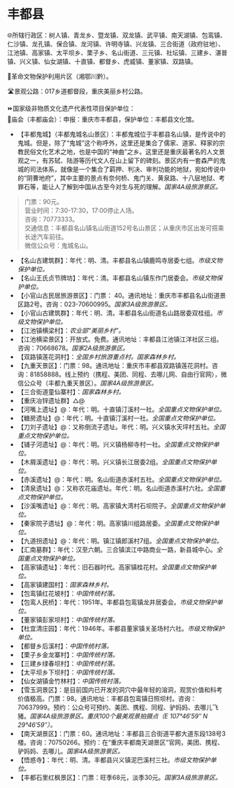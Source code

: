 # 丰都县  
🌐所辖行政区：树人镇、青龙乡、暨龙镇、双龙镇、武平镇、南天湖镇、包鸾镇、仁沙镇、龙孔镇、保合镇、龙河镇、许明寺镇、兴龙镇、三合街道（政府驻地）、江池镇、高家镇、太平坝乡、栗子乡、名山街道、三元镇、社坛镇、三建乡、湛普镇、兴义镇、仙女湖镇、十直镇、都督乡、虎威镇、董家镇、双路镇。  
  
🚩革命文物保护利用片区（湘鄂川黔）。  
  
🛣️景观公路：017乡道都督段，重庆美丽乡村公路。  
  
⏩国家级非物质文化遗产代表性项目保护单位：  
🔸庙会（丰都庙会）：申报：重庆市丰都县，保护单位：丰都县文化馆。  
  
* 【丰都鬼城】（丰都鬼城名山景区）：丰都鬼城位于丰都县名山镇，是传说中的鬼城。但是，除了“鬼城”这个称呼外，这里还是集合了儒家、道家、释家的宗教民俗文化艺术之地，也是中国的“神曲”之乡。这里还是重庆最著名的人文景观之一，有苏轼、陆游等历代文人在山上留下的碑刻。景区内有一套森严的鬼城的司法体系，就像是一个集合了羁押、判决、审判功能的地狱，宛如传说中的“阴曹地府”，其中主要的景点有奈何桥、鬼门关、黄泉路、十八层地狱、考罪石等，能让人了解到中国从古至今对生与死的理解。*国家4A级旅游景区。*  
> 门票：90元。  
> 营业时间：7:30-17:30，17:00停止人场。  
> 咨询：70773333。  
> 交通信息：丰都县名山镇名山街道152号名山景区；从重庆市区出发可搭乘长途汽车前往。  
> 微信公众号：鬼城名山。 
* 【名山古建筑群】：年代：明、清。丰都县名山镇鹿鸣寺居委七组。*市级文物保护单位。*  
* 【名山王氏贞节牌坊】：年代：清。丰都县名山镇东作门居委会。*市级文物保护单位。*  
* 【小官山古民居旅游景区】：门票： 40。通讯地址：重庆市丰都县名山街道景区路2号。咨询：023-70600995。*国家3A级旅游景区。*  
* 【小官山古建筑群】：年代：明、清。丰都县名山街道名山路居委双桂组。*市级文物保护单位。*  
* 【江池镇横梁村】：*农业部“美丽乡村”。*
* 【江池横梁景区】：开放式。免费。通讯地址：丰都县江池镇江洋社区三组。咨询：70668678。*国家2A级旅游景区。*  
* 【双路镇莲花洞村】：*全国乡村旅游重点村。国家森林乡村。*
* 【九重天景区】：门票：98。通讯地址：重庆市丰都县双路镇莲花洞村。咨询：81858888。线上预约（携程、美团、同程、去哪儿网、自由行官网），微信公众号（丰都九重天景区）。*国家4A级旅游景区。*  
* 【三合街道童仙寨村】：*国家森林乡村。*
* 【重庆冶锌遗址群】△@
* 【河嘴上遗址】@：年代：明。十直镇汀溪村一社。*全国重点文物保护单位。*
* 【糖房遗址】@：年代：明。十直镇汀溪村一社。*全国重点文物保护单位。*
* 【刀刘子遗址】@：又称倒流子遗址。年代：明。兴义镇水天坪村五社。*全国重点文物保护单位。*
* 【铺子河遗址】@：年代：明。兴义镇杨柳寺村一社。*全国重点文物保护单位。*
* 【木屑溪遗址】@：年代：明。兴义镇长江居委2组。*全国重点文物保护单位。*
* 【赤溪遗址】@：年代：明。名山街道赤溪村五社。*全国重点文物保护单位。*
* 【清泉遗址】@：又称农花庙遗址。年代：明。名山街道赤溪村六社。*全国重点文物保护单位。*
* 【沙溪嘴遗址】@：年代：明。高家镇大湾村石坝院子。*全国重点文物保护单位。*
* 【秦家院子遗址】@：年代：明。高家镇川组路居委。*全国重点文物保护单位。*
* 【九道拐遗址】@：年代：明。镇江镇郎溪村7组。*全国重点文物保护单位。*
* 【汇南墓群】：年代：汉至六朝。三合镇滨江中路商业一路，新县城中心。*全国重点文物保护单位。*
* 【高家镇遗址】：年代：旧石器时代。高家镇桂花村。*全国重点文物保护单位。*
* 【高家镇建国村】：*国家森林乡村。*  
* 【包鸾镇红花坡村】：*中国传统村落。*
* 【包鸾人民桥】：年代：1951年。丰都县包鸾镇龙井居委会。*市级文物保护单位。*  
* 【董家镇彭家坝村】：*中国传统村落。*
* 【杜宜清庄园】：年代：1946年。丰都县董家镇关圣场村六社。*市级文物保护单位。*  
* 【都督乡后溪村】：*中国传统村落。*
* 【栗子乡金龙寨村】：*中国传统村落。*
* 【三建乡绿春坝村】：*中国传统村落。*
* 【太平坝乡下坝村】：*中国传统村落。*
* 【仙女湖镇金竹林村】：*中国传统村落。*  
* 【雪玉洞景区】：是目前国内已开发的洞穴中最年轻的溶洞，观赏价值和科考价值极高。门票：98。通讯地址：丰都县包鸾镇日照坝村。咨询：70637999。预约：公众号可预约、美团、携程、同程、驴妈妈、去哪儿飞猪。*国家4A级旅游景区。重庆100个最美观景拍摄点（E 107°46′59″ N 29°46′59″）。*  
* 【南天湖景区】：门票：60。通讯地址：丰都县三合街道平都大道东段138号3楼。咨询：70750266。预约：在“重庆丰都南天湖景区”官网，美团、携程、驴妈妈、去哪儿。*国家4A级旅游景区。*  
* 【悟惑寺】：年代：明、清。丰都县兴义镇泥巴溪村三社。*市级文物保护单位。*  
* 【丰都石里红枫景区】：门票：旺季68元，淡季30元。*国家3A级旅游景区。* 